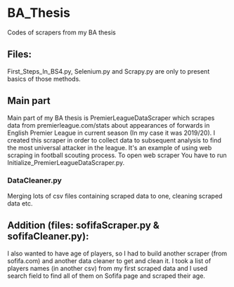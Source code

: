 # BA_Thesis
Codes of scrapers from my BA thesis

## Files:
First_Steps_In_BS4.py, Selenium.py and Scrapy.py are only to present basics of those methods. 

## Main part
Main part of my BA thesis is PremierLeagueDataScraper which scrapes data from premierleague.com/stats about appearances of forwards in English Premier League in current season (In my case it was 2019/20). I created this scraper in order to collect data to subsequent analysis to find the most universal attacker in the league. It's an example of using web scraping in football scouting process. To open web scraper You have to run Initialize_PremierLeagueDataScraper.py.

### DataCleaner.py
Merging lots of csv files containing scraped data to one, cleaning scraped data etc.

## Addition (files: sofifaScraper.py & sofifaCleaner.py):
I also wanted to have age of players, so I had to build another scraper (from sofifa.com) and another data cleaner to get and clean it. I took a list of players names (in another csv) from my first scraped data and I used search field to find all of them on Sofifa page and scraped their age. 
